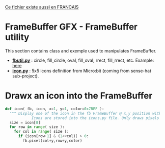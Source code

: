 [Ce fichier existe aussi en FRANCAIS](readme.md)

# FrameBuffer GFX - FrameBuffer utility
This section contains class and exemple used to manipulates FrameBuffer.

* __[fbutil.py](lib/fbutil.py)__ :  circle, fill_circle, oval, fill_oval, rrect, fill_rrect, etc. Example: [here](https://github.com/mchobby/esp8266-upy/tree/master/ili934x/examples/fbutil)
* __[icon.py](lib/icon.py)__ :  5x5 icons definition from Micro:bit (coming from sense-hat sub-project). 

# Drawx an icon into the FrameBuffer

``` python
def icon( fb, icon, x=1, y=1, color=0x7BEF ):
  """ Display one of the icon in the fb FrameBuffer @ x,y position with the C color.
		    Icons are stored into the icons.py file. Only draws pixels (don't clear pixels) """
  size = icon[0]
  for row in range( size ):
    for col in range( size ):
      if (icon[row+1] & (1<<col)) > 0:
        fb.pixel(col+y,row+y,color)
```


